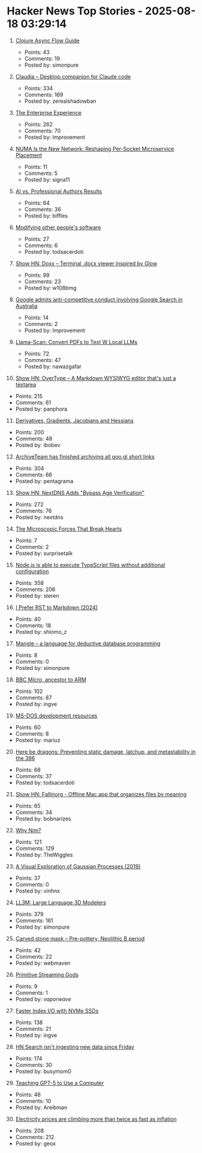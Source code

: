# Hacker News Top Stories - 2025-08-18 03:29:14

1. [Clojure Async Flow Guide](https://clojure.github.io/core.async/flow-guide.html)
   - Points: 43
   - Comments: 19
   - Posted by: simonpure

2. [Claudia – Desktop companion for Claude code](https://claudiacode.com/)
   - Points: 334
   - Comments: 169
   - Posted by: zerealshadowban

3. [The Enterprise Experience](https://churchofturing.github.io/the-enterprise-experience.html)
   - Points: 262
   - Comments: 70
   - Posted by: Improvement

4. [NUMA Is the New Network: Reshaping Per-Socket Microservice Placement](https://codemia.io/blog/path/NUMA-Is-the-New-Network-How-Per-Socket-Memory-Models-Are-Reshaping-Microservice-Placement)
   - Points: 11
   - Comments: 5
   - Posted by: signa11

5. [AI vs. Professional Authors Results](http://mark---lawrence.blogspot.com/2025/08/the-ai-vs-authors-results-part-2.html)
   - Points: 64
   - Comments: 36
   - Posted by: biffles

6. [Modifying other people's software](https://natkr.com/2025-08-14-modifying-other-peoples-software/)
   - Points: 27
   - Comments: 6
   - Posted by: todsacerdoti

7. [Show HN: Doxx – Terminal .docx viewer inspired by Glow](https://github.com/bgreenwell/doxx)
   - Points: 99
   - Comments: 23
   - Posted by: w108bmg

8. [Google admits anti-competitive conduct involving Google Search in Australia](https://www.accc.gov.au/media-release/google-admits-anti-competitive-conduct-involving-google-search-in-australia)
   - Points: 14
   - Comments: 2
   - Posted by: Improvement

9. [Llama-Scan: Convert PDFs to Text W Local LLMs](https://github.com/ngafar/llama-scan)
   - Points: 72
   - Comments: 47
   - Posted by: nawazgafar

10. [Show HN: OverType – A Markdown WYSIWYG editor that's just a textarea](undefined)
   - Points: 215
   - Comments: 61
   - Posted by: panphora

11. [Derivatives, Gradients, Jacobians and Hessians](https://blog.demofox.org/2025/08/16/derivatives-gradients-jacobians-and-hessians-oh-my/)
   - Points: 200
   - Comments: 48
   - Posted by: ibobev

12. [ArchiveTeam has finished archiving all goo.gl short links](https://tracker.archiveteam.org/goo-gl/)
   - Points: 304
   - Comments: 66
   - Posted by: pentagrama

13. [Show HN: NextDNS Adds "Bypass Age Verification"](undefined)
   - Points: 272
   - Comments: 76
   - Posted by: nextdns

14. [The Microscopic Forces That Break Hearts](https://thewaitlist.substack.com/p/the-microscopic-forces-that-break)
   - Points: 7
   - Comments: 2
   - Posted by: surprisetalk

15. [Node.js is able to execute TypeScript files without additional configuration](https://nodejs.org/en/blog/release/v22.18.0)
   - Points: 358
   - Comments: 206
   - Posted by: steren

16. [I Prefer RST to Markdown (2024)](https://buttondown.com/hillelwayne/archive/why-i-prefer-rst-to-markdown/)
   - Points: 40
   - Comments: 18
   - Posted by: shlomo_z

17. [Mangle – a language for deductive database programming](https://github.com/google/mangle)
   - Points: 8
   - Comments: 0
   - Posted by: simonpure

18. [BBC Micro, ancestor to ARM](https://retrogamecoders.com/bbc-micro-the-ancestor-to-a-device-you-are-guaranteed-to-own/)
   - Points: 102
   - Comments: 87
   - Posted by: ingve

19. [MS-DOS development resources](https://github.com/SuperIlu/DOSDevelResources/blob/main/README.md)
   - Points: 60
   - Comments: 8
   - Posted by: mariuz

20. [Here be dragons: Preventing static damage, latchup, and metastability in the 386](http://www.righto.com/2025/08/static-latchup-metastability-386.html)
   - Points: 68
   - Comments: 37
   - Posted by: todsacerdoti

21. [Show HN: Fallinorg - Offline Mac app that organizes files by meaning](https://fallinorg.com/#)
   - Points: 65
   - Comments: 34
   - Posted by: bobnarizes

22. [Why Nim?](https://undefined.pyfy.ch/why-nim)
   - Points: 121
   - Comments: 129
   - Posted by: TheWiggles

23. [A Visual Exploration of Gaussian Processes (2019)](https://distill.pub/2019/visual-exploration-gaussian-processes/)
   - Points: 37
   - Comments: 0
   - Posted by: vinhnx

24. [LL3M: Large Language 3D Modelers](https://threedle.github.io/ll3m/)
   - Points: 379
   - Comments: 161
   - Posted by: simonpure

25. [Carved stone mask  – Pre-pottery, Neolithic B period](https://www.imj.org.il/en/collections/334459-0)
   - Points: 42
   - Comments: 22
   - Posted by: webmaven

26. [Primitive Streaming Gods](https://tedium.co/2018/01/30/legal-music-streaming-history/)
   - Points: 9
   - Comments: 1
   - Posted by: _vaporwave_

27. [Faster Index I/O with NVMe SSDs](https://www.marginalia.nu/log/a_123_index_io/)
   - Points: 138
   - Comments: 21
   - Posted by: ingve

28. [HN Search isn't ingesting new data since Friday](https://github.com/algolia/hn-search/issues/248)
   - Points: 174
   - Comments: 30
   - Posted by: busymom0

29. [Teaching GPT-5 to Use a Computer](https://prava.co/archon/)
   - Points: 46
   - Comments: 10
   - Posted by: Areibman

30. [Electricity prices are climbing more than twice as fast as inflation](https://www.npr.org/2025/08/16/nx-s1-5502671/electricity-bill-high-inflation-ai)
   - Points: 208
   - Comments: 212
   - Posted by: geox


